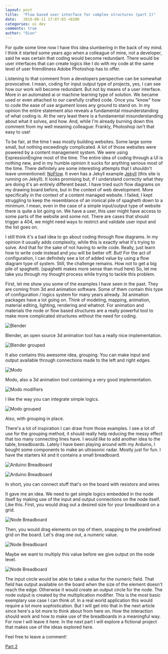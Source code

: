 ```yaml
---
layout: post
title:  "Flow based user interface for complex structures (part 1)"
date:   2016-08-11 17:07:03 +0200
categories: ui dev
comments: true
author: "Dion"
---
```


For quite some time now I have this idea slumbering in the back of my mind. I think it started some years ago when a colleague  of mine, not a developer, said he was certain that coding would become redundant. There would be user interfaces that can create logics like I do with my code at the same level of user friendliness Adobe Photoshop has to offer.
 
Listening to that comment from a developers perspective can be somewhat provocative. I mean, coding for input output type of projects, yes, I can see how our work will become redundant. But not by means of a user interface. More in an automated ai or machine learning  type of solution. We became used or even attached to our carefully crafted code. Once you "know" how to code the ease of use argument loses any ground to stand on. In my opinion the entire statement also reveals a fundamental misunderstanding of what coding is. At the very least there is a fundamental misunderstanding about what it solves, and how. And, while I'm already burning down this comment from my well meaning colleague: Frankly, Photoshop isn't that easy to use!

To be fair, at the time I was mostly building websites. Some large some small, but nothing exceedingly complicated. A lot of those websites were powered by a content management system. We were using ExpressionEngine most of the time. The entire idea of coding through a UI is nothing new, and in my humble opinion it sucks for anything serious most of the time. There definitely are some interesting attempts that I shouldn't leave unmentioned: [NoFlow](http://noflojs.org "NoFlow"). It even has a Jekyll example [Jekyll](https://github.com/the-grid/noflo-jekyll) (this site is running on Jekyll). It looks promising but, if I understand correctly what they are doing it's an entirely different beast. I have tried such flow diagrams on my drawing board before, but in the context of web development. More specifically in the context of a content managed website. I failed, I kept struggling to keep the resemblance of an ironical pile of spaghetti down to a minimum. I mean, even in the case of a simple input/output type of website there is quite a lot going on. We have a user, this user might have access to some parts of the website and some not. There are cases that should trigger a 404, we might need ways to restrict and validate user input and the list goes on.

I still think it's a bad idea to go about coding through flow diagrams. In my opinion it usually adds complexity, while this is exactly what it's trying to solve. And that for the sake of not having to write code. Really, just learn how to write code instead and you will be better off. But! For the act of configuration, I can definitely see a lot of added value by using a flow diagram type of system. Still, the challenge remains. How not to get a big pile of spaghetti. (spaghetti makes more sense than mud here) So, let me take you through my thought process while trying to tackle this problem.

First, let me show you some of the examples I have seen in the past. They are coming from 3d and animation software. Some of them contain this type of configuration / logics system for many years already. 3d animation packages have a lot going on. Think of modeling, mapping, animation, material editing, lighting, rendering and whatnot. For animation and materials the node or flow based structures are a really powerful tool to make more complicated structures without the need for coding. 

![Blender](https://s3-eu-west-1.amazonaws.com/dionsnoeijen/nodes/blender.png "Blender")

<span class="sub">Blender, an open source 3d animation tool has a really nice implementation.</span>

![Blender grouped](https://s3-eu-west-1.amazonaws.com/dionsnoeijen/nodes/blender-grouped.png "Blender grouped")

<span class="sub">It also contains this awesome idea, grouping. You can make input and output available through connections made to the left and right edges.</span>

![Modo](https://s3-eu-west-1.amazonaws.com/dionsnoeijen/nodes/modo.png "Modo")

<span class="sub">Modo, also a 3d animation tool containing a very good implementation.</span>

![Modo modifiers](https://s3-eu-west-1.amazonaws.com/dionsnoeijen/nodes/modo-modifiers.png "Modo modifiers")

<span class="sub">I like the way you can integrate simple logics.</span>

![Modo grouped](https://s3-eu-west-1.amazonaws.com/dionsnoeijen/nodes/modo-grouped.png "Modo grouped")

<span class="sub">Also, with grouping in place.</span>

There's a lot of inspiration I can draw from those examples. I see a lot of use for the grouping method, it should really help reducing the messy effect that too many connecting lines have. I would like to add another idea to the table, breadboards. Lately I have been playing around with my Arduino, I bought some components to make an ultrasonic radar. Mostly just for fun. I have the starters kit and it contains a small breadboard.

![Arduino Breadboard](https://s3-eu-west-1.amazonaws.com/dionsnoeijen/nodes/arduino-breadboard.jpg "Arduino Breadboard")

![Arduino Breadboard](https://s3-eu-west-1.amazonaws.com/dionsnoeijen/nodes/arduino-breadboard-2.jpg "Arduino Breadboard")

<span class="sub">In short, you can connect stuff that's on the board with resistors and wires</span>

It gave me an idea. We need to get simple logics embedded in the node itself by making use of the input and output connections on the node itself. Like this. First, you would drag out a desired size for your breadboard on a grid.

![Node Breadboard](https://s3-eu-west-1.amazonaws.com/dionsnoeijen/nodes/node-breadboard.png "Node Breadboard")

Then, you would drag elements on top of them, snapping to the predefined grid on the board. Let's drag one out, a numeric value.

![Node Breadboard](https://s3-eu-west-1.amazonaws.com/dionsnoeijen/nodes/node-breadboard-num.png "Node Breadboard")

Maybe we want to multiply this value before we give output on the node level.

![Node Breadboard](https://s3-eu-west-1.amazonaws.com/dionsnoeijen/nodes/node-breadboard-mod.png "Node Breadboard")

The input circle would be able to take a value for the numeric field. That field has output available on the board when the size of the element doesn't reach the edge. Otherwise it would create an output circle for the node. The node output is created by the multiplication modifier. This is the most basic exemplary use case I can think of. In a real world application this would require a lot more sophistication. But I will get into that in the next article since here's a lot more to think about from here on. How the interaction should work and how to make use of the breadboards in a meaningful way. For now I will leave it here. In the next part I will explore a fictional project that makes use of the ideas explored here.

Feel free to leave a comment!

[Part 2](https://dionsnoeijen.github.io/ui/dev/2016/09/14/flow-based-user-interface-for-complex-structures-part-2.html "Go to Part 2")

